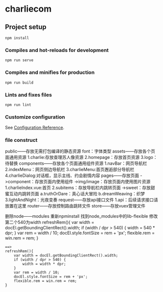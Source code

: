 # charliecom

## Project setup
```
npm install
```

### Compiles and hot-reloads for development
```
npm run serve
```

### Compiles and minifies for production
```
npm run build
```

### Lints and fixes files
```
npm run lint
```

### Customize configuration
See [Configuration Reference](https://cli.vuejs.org/config/).

### file construct
public——存放无需打包编译的静态资源
    font：字体类型
assets——存放各个页面通用资源
    1.charlie:存放查理苏人像资源
    2.homepage：存放首页资源
    3.logo：待替换
components——存放各个页面通用组件资源
    1.navBar：网页导航栏
    2.indexMenu：网页侧边导航栏
    3.charlieMenu:首页邂逅部分导航栏
    4.charlieDialog:对话框，显示主线、约会剧情内容
pages——存放页面
    ->component：存放页面内使用组件
    ->img/image：存放页面内使用图片资源
    1.charlieIndex.vue:首页
    2.subitems：存放导航栏内跳转页面
        ->sweet：存放甜蜜互动内跳转页面
            a.truthOrDare：真心话大冒险
            b.dreamWeaving：织梦
    3.lightAndNight：光夜变奏
request——存放api接口文件
    1.api：后续请求接口请放置在这里
router——存放控制路由跳转文件
store——存放vuex管理文件

删除node——modules 重新npminstall 找到node_modules中的lib-flexible 修改 第二个540为width
refreshRem(){
        var width = docEl.getBoundingClientRect().width;
        if (width / dpr > 540) {
            width = 540 * dpr;
        }
        var rem = width / 10;
        docEl.style.fontSize = rem + 'px';
        flexible.rem = win.rem = rem;
    }

    ==>
    refreshRem(){
        var width = docEl.getBoundingClientRect().width;
        if (width / dpr > 540) {
            width = width * dpr;
        }
        var rem = width / 10;
        docEl.style.fontSize = rem + 'px';
        flexible.rem = win.rem = rem;
    }
